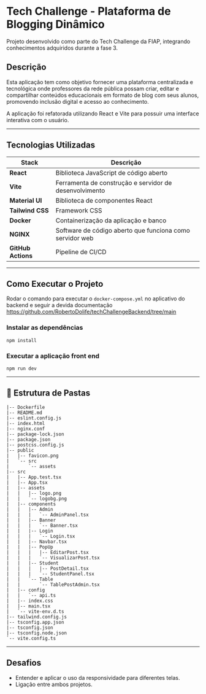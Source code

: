 # Tech Challenge - Plataforma de Blogging Dinâmico

Projeto desenvolvido como parte do Tech Challenge da FIAP, integrando conhecimentos adquiridos durante a fase 3.

## Descrição

Esta aplicação tem como objetivo fornecer uma plataforma centralizada e tecnológica onde professores da rede pública possam criar, editar e compartilhar conteúdos educacionais em formato de blog com seus alunos, promovendo inclusão digital e acesso ao conhecimento.

A aplicação foi refatorada utilizando React e Vite para possuir uma interface interativa com o usuário.

---

## Tecnologias Utilizadas

| Stack | Descrição |
|-------|-----------|
| **React** | Biblioteca JavaScript de código aberto |
| **Vite** | Ferramenta de construção e servidor de desenvolvimento |
| **Material UI** | Biblioteca de componentes React |
| **Tailwind CSS** | Framework CSS |
| **Docker** | Containerização da aplicação e banco |
| **NGINX** | Software de código aberto que funciona como servidor web|
| **GitHub Actions** | Pipeline de CI/CD |

---
## Como Executar o Projeto

Rodar o comando para executar o ```docker-compose.yml``` no aplicativo do backend  e seguir a devida documentação
https://github.com/RobertoDolife/techChallengeBackend/tree/main

### Instalar as dependências
```
npm install
```

### Executar a aplicação front end
```
npm run dev
```


---

## 📁 Estrutura de Pastas

```
|-- Dockerfile       
|-- README.md        
|-- eslint.config.js 
|-- index.html       
|-- nginx.conf       
|-- package-lock.json
|-- package.json     
|-- postcss.config.js
|-- public
|   |-- favicon.png  
|   `-- src
|       `-- assets   
|-- src
|   |-- App.test.tsx
|   |-- App.tsx
|   |-- assets
|   |   |-- logo.png
|   |   `-- logobg.png
|   |-- components
|   |   |-- Admin
|   |   |   `-- AdminPanel.tsx
|   |   |-- Banner
|   |   |   `-- Banner.tsx
|   |   |-- Login
|   |   |   `-- Login.tsx
|   |   |-- Navbar.tsx
|   |   |-- PopUp
|   |   |   |-- EditarPost.tsx
|   |   |   `-- VisualizarPost.tsx
|   |   |-- Student
|   |   |   |-- PostDetail.tsx
|   |   |   `-- StudentPanel.tsx
|   |   `-- Table
|   |       `-- TablePostAdmin.tsx
|   |-- config
|   |   `-- api.ts
|   |-- index.css
|   |-- main.tsx
|   `-- vite-env.d.ts
|-- tailwind.config.js
|-- tsconfig.app.json
|-- tsconfig.json
|-- tsconfig.node.json
`-- vite.config.ts
```
--- 

## Desafios

- Entender e aplicar o uso da responsividade para diferentes telas.
- Ligação entre ambos projetos.
